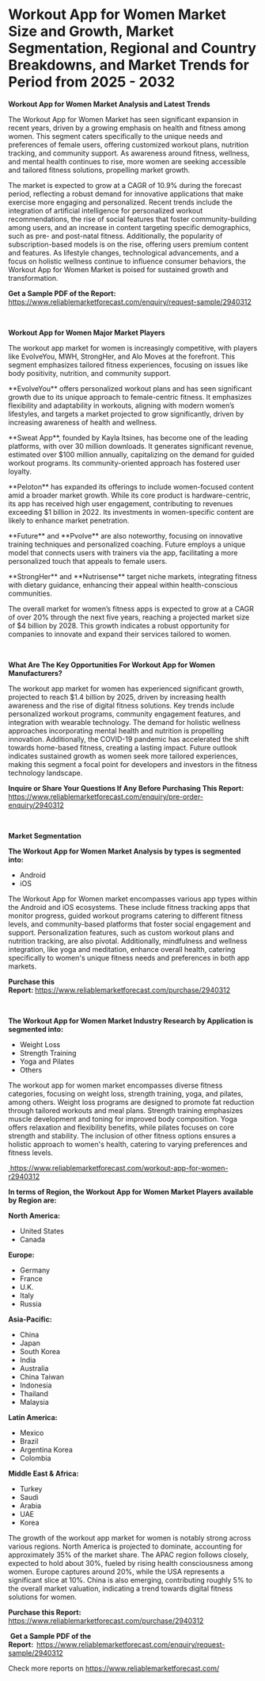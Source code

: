 <p><h1>Workout App for Women Market Size and Growth, Market Segmentation, Regional and Country Breakdowns, and Market Trends for Period from 2025 -  2032</h1></p><p><strong>Workout App for Women Market Analysis and Latest Trends</strong></p>
<p><p>The Workout App for Women Market has seen significant expansion in recent years, driven by a growing emphasis on health and fitness among women. This segment caters specifically to the unique needs and preferences of female users, offering customized workout plans, nutrition tracking, and community support. As awareness around fitness, wellness, and mental health continues to rise, more women are seeking accessible and tailored fitness solutions, propelling market growth.</p><p>The market is expected to grow at a CAGR of 10.9% during the forecast period, reflecting a robust demand for innovative applications that make exercise more engaging and personalized. Recent trends include the integration of artificial intelligence for personalized workout recommendations, the rise of social features that foster community-building among users, and an increase in content targeting specific demographics, such as pre- and post-natal fitness. Additionally, the popularity of subscription-based models is on the rise, offering users premium content and features. As lifestyle changes, technological advancements, and a focus on holistic wellness continue to influence consumer behaviors, the Workout App for Women Market is poised for sustained growth and transformation.</p></p>
<p><strong>Get a Sample PDF of the Report:&nbsp;</strong> <a href="https://www.reliablemarketforecast.com/enquiry/request-sample/2940312?utm_campaign=2929&utm_medium=2&utm_source=Github&utm_content=ia&utm_term=15032025&utm_id=workout-app-for-women">https://www.reliablemarketforecast.com/enquiry/request-sample/2940312</a></p>
<p>&nbsp;</p>
<p><strong>Workout App for Women Major Market Players</strong></p>
<p><p>The workout app market for women is increasingly competitive, with players like EvolveYou, MWH, StrongHer, and Alo Moves at the forefront. This segment emphasizes tailored fitness experiences, focusing on issues like body positivity, nutrition, and community support.</p><p>**EvolveYou** offers personalized workout plans and has seen significant growth due to its unique approach to female-centric fitness. It emphasizes flexibility and adaptability in workouts, aligning with modern women’s lifestyles, and targets a market projected to grow significantly, driven by increasing awareness of health and wellness.</p><p>**Sweat App**, founded by Kayla Itsines, has become one of the leading platforms, with over 30 million downloads. It generates significant revenue, estimated over $100 million annually, capitalizing on the demand for guided workout programs. Its community-oriented approach has fostered user loyalty.</p><p>**Peloton** has expanded its offerings to include women-focused content amid a broader market growth. While its core product is hardware-centric, its app has received high user engagement, contributing to revenues exceeding $1 billion in 2022. Its investments in women-specific content are likely to enhance market penetration.</p><p>**Future** and **Pvolve** are also noteworthy, focusing on innovative training techniques and personalized coaching. Future employs a unique model that connects users with trainers via the app, facilitating a more personalized touch that appeals to female users.</p><p>**StrongHer** and **Nutrisense** target niche markets, integrating fitness with dietary guidance, enhancing their appeal within health-conscious communities.</p><p>The overall market for women’s fitness apps is expected to grow at a CAGR of over 20% through the next five years, reaching a projected market size of $4 billion by 2028. This growth indicates a robust opportunity for companies to innovate and expand their services tailored to women.</p></p>
<p>&nbsp;</p>
<p><strong>What Are The Key Opportunities For Workout App for Women Manufacturers?</strong></p>
<p><p>The workout app market for women has experienced significant growth, projected to reach $1.4 billion by 2025, driven by increasing health awareness and the rise of digital fitness solutions. Key trends include personalized workout programs, community engagement features, and integration with wearable technology. The demand for holistic wellness approaches incorporating mental health and nutrition is propelling innovation. Additionally, the COVID-19 pandemic has accelerated the shift towards home-based fitness, creating a lasting impact. Future outlook indicates sustained growth as women seek more tailored experiences, making this segment a focal point for developers and investors in the fitness technology landscape.</p></p>
<p><strong>Inquire or Share Your Questions If Any Before Purchasing This Report:</strong> <a href="https://www.reliablemarketforecast.com/enquiry/pre-order-enquiry/2940312?utm_campaign=2929&utm_medium=2&utm_source=Github&utm_content=ia&utm_term=15032025&utm_id=workout-app-for-women">https://www.reliablemarketforecast.com/enquiry/pre-order-enquiry/2940312</a></p>
<p>&nbsp;</p>
<p><strong>Market Segmentation</strong></p>
<p><strong>The Workout App for Women Market Analysis by types is segmented into:</strong></p>
<p><ul><li>Android</li><li>iOS</li></ul></p>
<p><p>The Workout App for Women market encompasses various app types within the Android and iOS ecosystems. These include fitness tracking apps that monitor progress, guided workout programs catering to different fitness levels, and community-based platforms that foster social engagement and support. Personalization features, such as custom workout plans and nutrition tracking, are also pivotal. Additionally, mindfulness and wellness integration, like yoga and meditation, enhance overall health, catering specifically to women's unique fitness needs and preferences in both app markets.</p></p>
<p><strong>Purchase this Report:&nbsp;</strong><a href="https://www.reliablemarketforecast.com/purchase/2940312?utm_campaign=2929&utm_medium=2&utm_source=Github&utm_content=ia&utm_term=15032025&utm_id=workout-app-for-women">https://www.reliablemarketforecast.com/purchase/2940312</a></p>
<p>&nbsp;</p>
<p><strong>The Workout App for Women Market Industry Research by Application is segmented into:</strong></p>
<p><ul><li>Weight Loss</li><li>Strength Training</li><li>Yoga and Pilates</li><li>Others</li></ul></p>
<p><p>The workout app for women market encompasses diverse fitness categories, focusing on weight loss, strength training, yoga, and pilates, among others. Weight loss programs are designed to promote fat reduction through tailored workouts and meal plans. Strength training emphasizes muscle development and toning for improved body composition. Yoga offers relaxation and flexibility benefits, while pilates focuses on core strength and stability. The inclusion of other fitness options ensures a holistic approach to women's health, catering to varying preferences and fitness levels.</p></p>
<p><a href="https://www.reliablemarketforecast.com/workout-app-for-women-r2940312?utm_campaign=2929&utm_medium=2&utm_source=Github&utm_content=ia&utm_term=15032025&utm_id=workout-app-for-women">&nbsp;https://www.reliablemarketforecast.com/workout-app-for-women-r2940312</a></p>
<p><strong>In terms of Region, the Workout App for Women Market Players available by Region are:</strong></p>
<p>
    <p> <strong> North America: </strong>
        <ul>
            <li>United States</li>
            <li>Canada</li>
        </ul>
        </p> 
    <p> <strong> Europe: </strong>
        <ul>
            <li>Germany</li>
            <li>France</li>
            <li>U.K.</li>
            <li>Italy</li>
            <li>Russia</li>
        </ul>
        </p> 
    <p> <strong> Asia-Pacific: </strong>
        <ul>
            <li>China</li>
            <li>Japan</li>
            <li>South Korea</li>
            <li>India</li>
            <li>Australia</li>
            <li>China Taiwan</li>
            <li>Indonesia</li>
            <li>Thailand</li>
            <li>Malaysia</li>
        </ul>
        </p> 
    <p> <strong> Latin America: </strong>
        <ul>
            <li>Mexico</li>
            <li>Brazil</li>
            <li>Argentina Korea</li>
            <li>Colombia</li>
        </ul>
        </p> 
    <p> <strong> Middle East & Africa: </strong>
        <ul>
            <li>Turkey</li>
            <li>Saudi</li>
            <li>Arabia</li>
            <li>UAE</li>
            <li>Korea</li>
        </ul>
    </p>
    </p>
<p><p>The growth of the workout app market for women is notably strong across various regions. North America is projected to dominate, accounting for approximately 35% of the market share. The APAC region follows closely, expected to hold about 30%, fueled by rising health consciousness among women. Europe captures around 20%, while the USA represents a significant slice at 10%. China is also emerging, contributing roughly 5% to the overall market valuation, indicating a trend towards digital fitness solutions for women.</p></p>
<p><strong>Purchase this Report: </strong><a href="https://www.reliablemarketforecast.com/purchase/2940312?utm_campaign=2929&utm_medium=2&utm_source=Github&utm_content=ia&utm_term=15032025&utm_id=workout-app-for-women">https://www.reliablemarketforecast.com/purchase/2940312</a></p>
<p>&nbsp;<strong>Get a Sample PDF of the Report:&nbsp;&nbsp;</strong><a href="https://www.reliablemarketforecast.com/enquiry/request-sample/2940312?utm_campaign=2929&utm_medium=2&utm_source=Github&utm_content=ia&utm_term=15032025&utm_id=workout-app-for-women">https://www.reliablemarketforecast.com/enquiry/request-sample/2940312</a></p>
<p><strong></strong></p>
<p>Check more reports on <a href="https://www.reliablemarketforecast.com/?utm_campaign=2929&utm_medium=2&utm_source=Github&utm_content=ia&utm_term=15032025&utm_id=workout-app-for-women">https://www.reliablemarketforecast.com/</a></p>